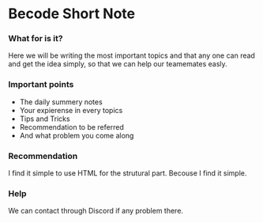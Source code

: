 # Becode Short Note
### What for is it?
Here we will be writing the most important topics and that any one can read and get the idea simply, so that we can help our teamemates easly.

### Important points

- The daily summery notes
- Your expierense in every topics
- Tips and Tricks 
- Recommendation to be referred
- And what problem you come along

### Recommendation 
I find it simple to use HTML for the strutural part. Becouse I find it simple.

### Help 
We can contact through Discord if any problem there.

 




